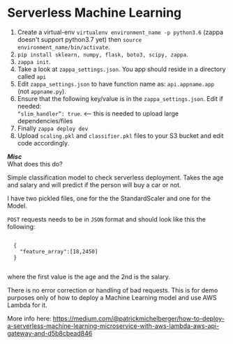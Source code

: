 # Serverless Machine Learning

1. Create a virtual-env `virtualenv environment_name -p python3.6` (zappa doesn't support python3.7 yet) then `source environment_name/bin/activate`. 
2. `pip install sklearn, numpy, flask, boto3, scipy, zappa`. 
3. `zappa init`. 
4. Take a look at `zappa_settings.json`. You app should reside in a directory called `api`  
5. Edit `zappa_settings.json` to have function name as: `api.appname.app` (not `appname.py`). 
6. Ensure that the following key/value is in the `zappa_settings.json`. Edit if needed:  
    <code>“slim_handler”: true</code>. <-- this is needed to upload large dependencies/files
7. Finally `zappa deploy dev`
8. Upload `scaling.pkl` and `classifier.pkl` files to your S3 bucket and edit code accordingly.

***Misc***  
What does this do?  

Simple classification model to check serverless deployment. Takes the age and salary and will predict if the person will buy a car or not.

I have two pickled files, one for the the StandardScaler and one for the Model.

`POST` requests needs to be in `JSON` format and should look like this the following:  

<code>
  {  
	"feature_array":[18,2450]  
  }  
  </code>
  
  where the first value is the age and the 2nd is the salary.

  There is no error correction or handling of bad requests. This is for demo purposes only of how to deploy a Machine Learning model and use AWS Lambda for it.

  More info here: https://medium.com/@patrickmichelberger/how-to-deploy-a-serverless-machine-learning-microservice-with-aws-lambda-aws-api-gateway-and-d5b8cbead846
  
